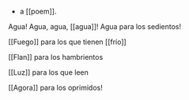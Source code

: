 - a [[poem]].

Agua!
Agua, agua, [[agua]]!
Agua para los sedientos!

[[Fuego]] para los que tienen [[frío]]

[[Flan]] para los hambrientos

[[Luz]] para los que leen

[[Agora]] para los oprimidos!

